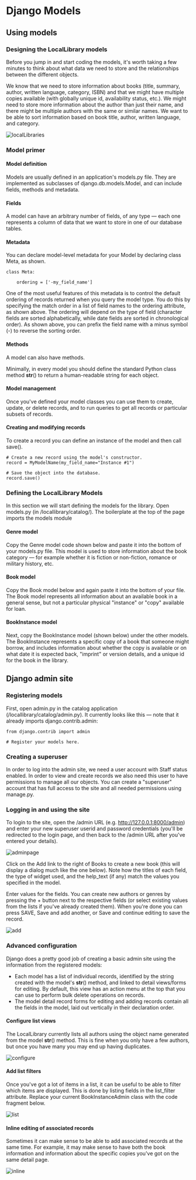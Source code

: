 # Django Models

## Using models

### Designing the LocalLibrary models

Before you jump in and start coding the models, it's worth taking a few minutes to think about what data we need to store and the relationships between the different objects.

We know that we need to store information about books (title, summary, author, written language, category, ISBN) and that we might have multiple copies available (with globally unique id, availability status, etc.). We might need to store more information about the author than just their name, and there might be multiple authors with the same or similar names. We want to be able to sort information based on book title, author, written language, and category.

![localLibraries](https://developer.mozilla.org/en-US/docs/Learn/Server-side/Django/Models/local_library_model_uml.svg)

### Model primer

#### Model definition

Models are usually defined in an application's models.py file. They are implemented as subclasses of django.db.models.Model, and can include fields, methods and metadata.

#### Fields

A model can have an arbitrary number of fields, of any type — each one represents a column of data that we want to store in one of our database tables.


#### Metadata

You can declare model-level metadata for your Model by declaring class Meta, as shown.

    class Meta:

        ordering = ['-my_field_name']

One of the most useful features of this metadata is to control the default ordering of records returned when you query the model type. You do this by specifying the match order in a list of field names to the ordering attribute, as shown above. The ordering will depend on the type of field (character fields are sorted alphabetically, while date fields are sorted in chronological order). As shown above, you can prefix the field name with a minus symbol (-) to reverse the sorting order.

#### Methods

A model can also have methods.

Minimally, in every model you should define the standard Python class method __str__() to return a human-readable string for each object. 

#### Model management

Once you've defined your model classes you can use them to create, update, or delete records, and to run queries to get all records or particular subsets of records.

#### Creating and modifying records

To create a record you can define an instance of the model and then call save().

    # Create a new record using the model's constructor.
    record = MyModelName(my_field_name="Instance #1")

    # Save the object into the database.
    record.save()

### Defining the LocalLibrary Models

In this section we will start defining the models for the library. Open models.py (in /locallibrary/catalog/). The boilerplate at the top of the page imports the models module

#### Genre model

Copy the Genre model code shown below and paste it into the bottom of your models.py file. This model is used to store information about the book category — for example whether it is fiction or non-fiction, romance or military history, etc.

#### Book model

Copy the Book model below and again paste it into the bottom of your file. The Book model represents all information about an available book in a general sense, but not a particular physical "instance" or "copy" available for loan.

#### BookInstance model

Next, copy the BookInstance model (shown below) under the other models. The BookInstance represents a specific copy of a book that someone might borrow, and includes information about whether the copy is available or on what date it is expected back, "imprint" or version details, and a unique id for the book in the library.

## Django admin site

### Registering models

First, open admin.py in the catalog application (/locallibrary/catalog/admin.py). It currently looks like this — note that it already imports django.contrib.admin:

    from django.contrib import admin

    # Register your models here.

### Creating a superuser

In order to log into the admin site, we need a user account with Staff status enabled. In order to view and create records we also need this user to have permissions to manage all our objects.  You can create a "superuser" account that has full access to the site and all needed permissions using manage.py.

### Logging in and using the site

To login to the site, open the /admin URL (e.g. http://127.0.0.1:8000/admin) and enter your new superuser userid and password credentials (you'll be redirected to the login page, and then back to the /admin URL after you've entered your details).

![adminpage](https://developer.mozilla.org/en-US/docs/Learn/Server-side/Django/Admin_site/admin_home.png)

Click on the Add link to the right of Books to create a new book (this will display a dialog much like the one below). Note how the titles of each field, the type of widget used, and the help_text (if any) match the values you specified in the model.

Enter values for the fields. You can create new authors or genres by pressing the + button next to the respective fields (or select existing values from the lists if you've already created them). When you're done you can press SAVE, Save and add another, or Save and continue editing to save the record.

![add](https://developer.mozilla.org/en-US/docs/Learn/Server-side/Django/Admin_site/admin_book_add.png)

### Advanced configuration

Django does a pretty good job of creating a basic admin site using the information from the registered models:

* Each model has a list of individual records, identified by the string created with the model's __str__() method, and linked to detail views/forms for editing. By default, this view has an action menu at the top that you can use to perform bulk delete operations on records.
* The model detail record forms for editing and adding records contain all the fields in the model, laid out vertically in their declaration order.

#### Configure list views

The LocalLibrary currently lists all authors using the object name generated from the model __str__() method. This is fine when you only have a few authors, but once you have many you may end up having duplicates.

![configure](https://developer.mozilla.org/en-US/docs/Learn/Server-side/Django/Admin_site/admin_improved_book_list.png)

#### Add list filters

Once you've got a lot of items in a list, it can be useful to be able to filter which items are displayed. This is done by listing fields in the list_filter attribute. Replace your current BookInstanceAdmin class with the code fragment below. 

![list](https://developer.mozilla.org/en-US/docs/Learn/Server-side/Django/Admin_site/admin_improved_bookinstance_list_filters.png)

#### Inline editing of associated records

Sometimes it can make sense to be able to add associated records at the same time. For example, it may make sense to have both the book information and information about the specific copies you've got on the same detail page.

![inline](https://developer.mozilla.org/en-US/docs/Learn/Server-side/Django/Admin_site/admin_improved_book_detail_inlines.png)
